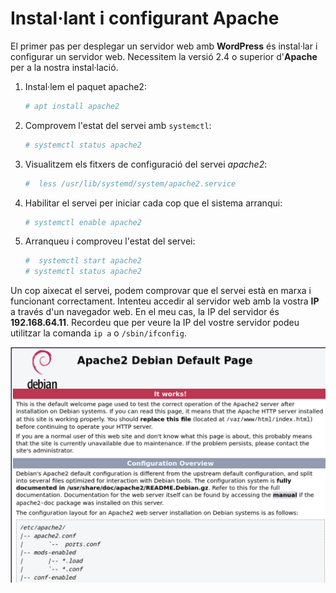 # Instal·lant i configurant Apache

El primer pas per desplegar un servidor web amb **WordPress** és instal·lar i configurar un servidor web. Necessitem la versió 2.4 o superior d'**Apache** per a la nostra instal·lació. 

1. Instal·lem el paquet apache2:

    ```sh
    # apt install apache2
    ```

2. Comprovem l'estat del servei amb `systemctl`:

    ```sh
    # systemctl status apache2
    ```

3. Visualitzem els fitxers de configuració del servei *apache2*:

    ```sh
   #  less /usr/lib/systemd/system/apache2.service
    ```

4. Habilitar el servei per iniciar cada cop que el sistema arranqui:

    ```sh
    # systemctl enable apache2
    ```

5. Arranqueu i comproveu l'estat del servei:

    ```sh
   #  systemctl start apache2
    # systemctl status apache2
    ```

Un cop aixecat el servei, podem comprovar que el servei està en marxa i funcionant correctament. Intenteu accedir al servidor web amb la vostra **IP** a través d'un navegador web. En el meu cas, la IP del servidor és **192.168.64.11**. Recordeu que per veure la IP del vostre servidor podeu utilitzar la comanda `ip a` o `/sbin/ifconfig`.

![Apache](../figures/wordpress-mono/apache-debian.png)

